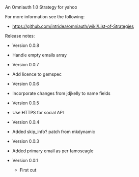 An Omniauth 1.0 Strategy for yahoo

For more information see the following:

 * https://github.com/intridea/omniauth/wiki/List-of-Strategies

Release notes:

 * Version 0.0.8

  - Handle empty emails array

 * Version 0.0.7

  - Add licence to gemspec

 * Version 0.0.6

  - Incorporate changes from jdjkelly to name fields

 * Version 0.0.5

  - Use HTTPS for social API

 * Version 0.0.4
 
  - Added skip_info? patch from mkdynamic

 * Version 0.0.3
 
  - Added primary email as per famoseagle
  
 * Version 0.0.1

   - First cut
